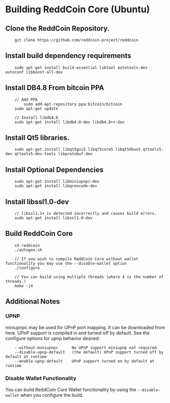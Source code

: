 # Building ReddCoin Core (Ubuntu)

## Clone the ReddCoin Repository.
```
	git clone https://github.com/reddcoin-project/reddcoin
```

## Install build dependency requirements
```
	sudo apt-get install build-essential libtool autotools-dev autoconf libboost-all-dev

```

## Install DB4.8 From bitcoin PPA
```
	// Add PPA
    	sudo add-apt-repository ppa:bitcoin/bitcoin
	sudo apt-get update

	// Install libdb4.8
	sudo apt-get install libdb4.8-dev libdb4.8++-dev
```

## Install Qt5 libraries.
```
	sudo apt-get install libqt5gui5 libqt5core5 libqt5dbus5 qttools5-dev qttools5-dev-tools libprotobuf-dev
```

## Install Optional Dependencies
```
	sudo apt-get install libminiupnpc-dev
	sudo apt-get install libqrencode-dev

```

## Install libssl1.0-dev
```
	// libssl1.1+ is detected incorrectly and causes build errors.
	sudo apt-get install libssl1.0-dev
```

## Build ReddCoin Core
```
	cd reddcoin
	./autogen.sh

	// If you wish to compile ReddCoin Core without wallet functionality you may use the --disable-wallet option
	./configure
	
	// You can build using multiple threads (where 4 is the number of threads.)
	make -j4
```

## Additional Notes

### UPNP
miniupnpc may be used for UPnP port mapping. It can be downloaded from here. UPnP support is compiled in and turned off by default. See the configure options for upnp behavior desired:

```
	--without-miniupnpc      No UPnP support miniupnp not required
	--disable-upnp-default   (the default) UPnP support turned off by default at runtime
	--enable-upnp-default    UPnP support turned on by default at runtime
```

### Disable Wallet Functionality

You can build ReddCoin Core Wallet functionality by using the `--disable-wallet` when you configure the build.